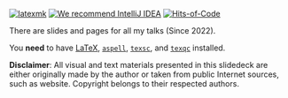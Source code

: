 [![latexmk](https://github.com/h1alexbel/meetup-slides/actions/workflows/latexmk.yml/badge.svg)](https://github.com/h1alexbel/meetup-slides/actions/workflows/latexmk.yml)
[![We recommend IntelliJ IDEA](https://www.elegantobjects.org/intellij-idea.svg)](https://www.jetbrains.com/idea/)
[![Hits-of-Code](https://hitsofcode.com/github/h1alexbel/meetup-slides)](https://hitsofcode.com/view/github/h1alexbel/meetup-slides)

There are slides and pages for all my talks (Since 2022).

You **need** to have
[LaTeX](https://en.wikipedia.org/wiki/LaTeX),
[`aspell`](http://aspell.net/),
[`texsc`](https://rubygems.org/gems/texsc),
and
[`texqc`](https://rubygems.org/gems/texqc)
installed.

**Disclaimer**: All visual and text materials presented in
this slidedeck are either originally made by the author or taken from public
Internet sources, such as website. Copyright belongs to their respected
authors.

